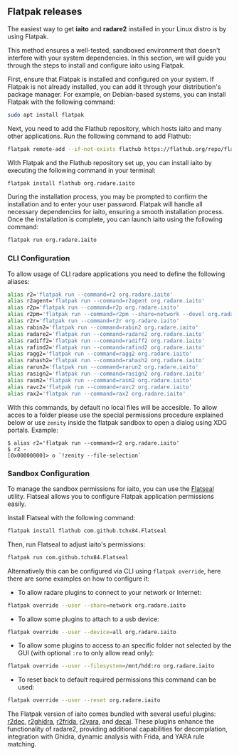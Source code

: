 ## Flatpak releases

The easiest way to get **iaito** and **radare2** installed in your Linux distro is by using Flatpak.

This method ensures a well-tested, sandboxed environment that doesn't interfere with your system dependencies. In this section, we will guide you through the steps to install and configure iaito using Flatpak.

First, ensure that Flatpak is installed and configured on your system. If Flatpak is not already installed, you can add it through your distribution's package manager. For example, on Debian-based systems, you can install Flatpak with the following command:

```sh
sudo apt install flatpak
```

Next, you need to add the Flathub repository, which hosts iaito and many other applications. Run the following command to add Flathub:

```sh
flatpak remote-add --if-not-exists flathub https://flathub.org/repo/flathub.flatpakrepo
```

With Flatpak and the Flathub repository set up, you can install iaito by executing the following command in your terminal:

```sh
flatpak install flathub org.radare.iaito
```

During the installation process, you may be prompted to confirm the installation and to enter your user password. Flatpak will handle all necessary dependencies for iaito, ensuring a smooth installation process. Once the installation is complete, you can launch iaito using the following command:

```sh
flatpak run org.radare.iaito
```

### CLI Configuration

To allow usage of CLI radare applications you need to define the following aliases:

```sh
alias r2='flatpak run --command=r2 org.radare.iaito'
alias r2agent='flatpak run --command=r2agent org.radare.iaito'
alias r2p='flatpak run --command=r2p org.radare.iaito'
alias r2pm='flatpak run --command=r2pm --share=network --devel org.radare.iaito'
alias r2r='flatpak run --command=r2r org.radare.iaito'
alias rabin2='flatpak run --command=rabin2 org.radare.iaito'
alias radare2='flatpak run --command=radare2 org.radare.iaito'
alias radiff2='flatpak run --command=radiff2 org.radare.iaito'
alias rafind2='flatpak run --command=rafind2 org.radare.iaito'
alias ragg2='flatpak run --command=ragg2 org.radare.iaito'
alias rahash2='flatpak run --command=rahash2 org.radare.iaito'
alias rarun2='flatpak run --command=rarun2 org.radare.iaito'
alias rasign2='flatpak run --command=rasign2 org.radare.iaito'
alias rasm2='flatpak run --command=rasm2 org.radare.iaito'
alias ravc2='flatpak run --command=ravc2 org.radare.iaito'
alias rax2='flatpak run --command=rax2 org.radare.iaito'
```

With this commands, by default no local files will be accesible.
To allow acces to a folder please use the special permissions procedure explained below or use `zenity` inside the flatpak sandbox to open a dialog using XDG portals.
Example:

```console
$ alias r2='flatpak run --command=r2 org.radare.iaito'
$ r2 -
[0x00000000]> o `!zenity --file-selection`
```

### Sandbox Configuration

To manage the sandbox permissions for iaito, you can use the [Flatseal](https://flathub.org/apps/details/com.github.tchx84.Flatseal) utility. Flatseal allows you to configure Flatpak application permissions easily.

Install Flatseal with the following command:

```sh
flatpak install flathub com.github.tchx84.Flatseal
```

Then, run Flatseal to adjust iaito's permissions:

```sh
flatpak run com.github.tchx84.Flatseal
```

Alternatively this can be configured via CLI using `flatpak override`, here there are some examples on how to configure it:

* To allow radare plugins to connect to your network or Internet:

```sh
flatpak override --user --share=network org.radare.iaito
```

* To allow some plugins to attach to a usb device:

```sh
flatpak override --user --device=all org.radare.iaito
```

* To allow some plugins to access to an specific folder not selected by the GUI (with optional `:ro` to only allow read only):

```sh
flatpak override --user --filesystem=/mnt/hdd:ro org.radare.iaito
```

* To reset back to default required permissions this command can be used:

```sh
flatpak override --user --reset org.radare.iaito
```

The Flatpak version of iaito comes bundled with several useful plugins: [r2dec](https://github.com/wargio/r2dec-js), [r2ghidra](https://github.com/radareorg/r2ghidra), [r2frida](https://github.com/nowsecure/r2frida), [r2yara](https://github.com/radareorg/r2yara), and [decai](https://github.com/radareorg/r2ai). These plugins enhance the functionality of radare2, providing additional capabilities for decompilation, integration with Ghidra, dynamic analysis with Frida, and YARA rule matching.

